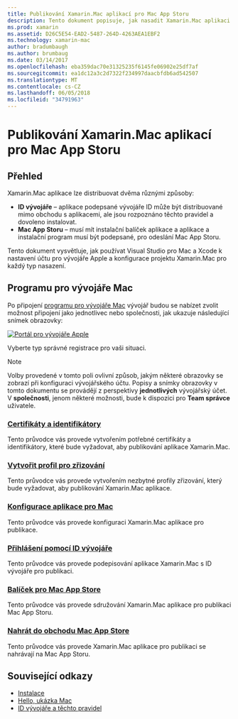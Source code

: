 ```yaml
---
title: Publikování Xamarin.Mac aplikací pro Mac App Storu
description: Tento dokument popisuje, jak nasadit Xamarin.Mac aplikaci pomocí sady Visual Studio for Mac. Vysvětluje, jak nastavit účet Mac pro vývojáře, jak vytvořit certifikáty pro podepisování kódu a jakým způsobem je použít k vytvoření aplikace pro Mac, které mohou být distribuovány přímo nebo prostřednictvím Mac App Storu.
ms.prod: xamarin
ms.assetid: D26C5E54-EAD2-5487-264D-4263AEA1EBF2
ms.technology: xamarin-mac
author: bradumbaugh
ms.author: brumbaug
ms.date: 03/14/2017
ms.openlocfilehash: eba359dac70e31325235f6145fe06902e25df7af
ms.sourcegitcommit: ea1dc12a3c2d7322f234997daacbfdb6ad542507
ms.translationtype: MT
ms.contentlocale: cs-CZ
ms.lasthandoff: 06/05/2018
ms.locfileid: "34791963"
---
```

# <a name="publishing-xamarinmac-apps-to-the-mac-app-store"></a>Publikování Xamarin.Mac aplikací pro Mac App Storu

## <a name="overview"></a>Přehled

Xamarin.Mac aplikace lze distribuovat dvěma různými způsoby:

- **ID vývojáře** – aplikace podepsané vývojáře ID může být distribuované mimo obchodu s aplikacemi, ale jsou rozpoznáno těchto pravidel a dovoleno instalovat.
- **Mac App Storu** – musí mít instalační balíček aplikace a aplikace a instalační program musí být podepsané, pro odeslání Mac App Storu.

Tento dokument vysvětluje, jak používat Visual Studio pro Mac a Xcode k nastavení účtu pro vývojáře Apple a konfigurace projektu Xamarin.Mac pro každý typ nasazení.


## <a name="mac-developer-program"></a>Programu pro vývojáře Mac

Po připojení [programu pro vývojáře Mac](https://developer.apple.com/devcenter/mac/) vývojář budou se nabízet zvolit možnost připojení jako jednotlivec nebo společnosti, jak ukazuje následující snímek obrazovky:

[![Portál pro vývojáře Apple](images/image1.png "portál pro vývojáře Apple")](images/image1-large.png#lightbox)

Vyberte typ správné registrace pro vaši situaci.

> [!NOTE]
> Volby provedené v tomto poli ovlivní způsob, jakým některé obrazovky se zobrazí při konfiguraci vývojářského účtu. Popisy a snímky obrazovky v tomto dokumentu se provádějí z perspektivy **jednotlivých** vývojářský účet. V **společnosti**, jenom některé možnosti, bude k dispozici pro **Team správce** uživatele.


### <a name="certificates-and-identifiersmacdeploy-testpublishing-to-the-app-storecertificates-identifiersmd"></a>[Certifikáty a identifikátory](~/mac/deploy-test/publishing-to-the-app-store/certificates-identifiers.md)

Tento průvodce vás provede vytvořením potřebné certifikáty a identifikátory, které bude vyžadovat, aby publikování aplikace Xamarin.Mac.


### <a name="create-provisioning-profilemacdeploy-testpublishing-to-the-app-storeprofilesmd"></a>[Vytvořit profil pro zřizování](~/mac/deploy-test/publishing-to-the-app-store/profiles.md)

Tento průvodce vás provede vytvořením nezbytné profily zřizování, který bude vyžadovat, aby publikování Xamarin.Mac aplikace.


### <a name="mac-app-configurationmacdeploy-testpublishing-to-the-app-storeapp-configurationmd"></a>[Konfigurace aplikace pro Mac](~/mac/deploy-test/publishing-to-the-app-store/app-configuration.md)

Tento průvodce vás provede konfiguraci Xamarin.Mac aplikace pro publikace.


### <a name="sign-with-developer-idmacdeploy-testpublishing-to-the-app-storesigningmd"></a>[Přihlášení pomocí ID vývojáře](~/mac/deploy-test/publishing-to-the-app-store/signing.md)

Tento průvodce vás provede podepisování aplikace Xamarin.Mac s ID vývojáře pro publikaci.


### <a name="bundle-for-mac-app-storemacdeploy-testpublishing-to-the-app-storebundlingmd"></a>[Balíček pro Mac App Store](~/mac/deploy-test/publishing-to-the-app-store/bundling.md)

Tento průvodce vás provede sdružování Xamarin.Mac aplikace pro publikaci Mac App Storu.


### <a name="upload-to-mac-app-storemacdeploy-testpublishing-to-the-app-storeuploadingmd"></a>[Nahrát do obchodu Mac App Store](~/mac/deploy-test/publishing-to-the-app-store/uploading.md)

Tento průvodce vás provede Xamarin.Mac aplikace pro publikaci se nahrávají na Mac App Storu.


## <a name="related-links"></a>Související odkazy

- [Instalace](/visualstudio/mac/installation/)
- [Hello, ukázka Mac](~/mac/get-started/hello-mac.md)
- [ID vývojáře a těchto pravidel](https://developer.apple.com/resources/developer-id/)

